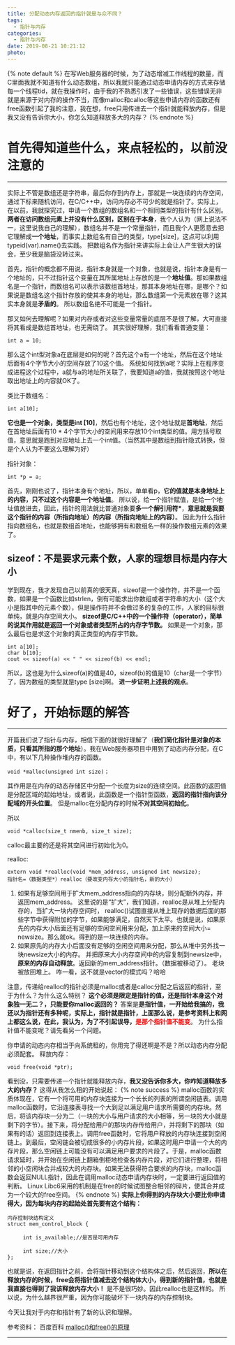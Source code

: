 ```yaml
---
title: 分配动态内存返回的指针就是与众不同？
tags:
  - 指针与内存
categories:
  - 指针与内存
date: 2019-08-21 10:21:12
photo:
---
```


{% note default %}
在写Web服务器的时候，为了动态增减工作线程的数量，而C里面我就不知道有什么动态数组，所以我就只能通过动态申请内存的方式来存储每一个线程tid，就在我操作时，由于我的不熟悉引发了一些错误，这些错误无非就是来源于对内存的操作不当，而像malloc和calloc等这些申请内存的函数还有free函数引起了我的注意，我在想，free只用传进去一个指针就能释放内存，但是我又没有告诉你大小，你怎么知道释放多大的内存？
{% endnote %}

<!-- more -->

# 首先得知道些什么，来点轻松的，以前没注意的

---

实际上不管是数组还是字符串，最后你存到内存上，那就是一块连续的内存空间，通过下标来随机访问，在C/C++中，访问内存必不可少的就是指针了。实际上，在以前，我就探究过，申请一个数组的数组名和一个相同类型的指针有什么区别。
**两者在访问数组元素上并没有什么区别，区别在于本身**，我个人认为（网上说法不一，这里说我自己的理解），数组名并不是一个常量指针，而且我个人更愿意去把它理解成**一个地址**，而事实上数组名有自己的类型，type[size]，这点可以利用typeid(var).name()去实践。
把数组名作为指针来讲实际上会让人产生很大的误会，至少我是脑袋没转过来。

首先，指针的概念都不用说，指针本身就是一个对象，也就是说，指针本身是有一个地址的，只不过指针这个变量在其所属地址上存放的是一个**地址值**。那如果数组名是一个指针，而数组名可以表示该数组首地址，那其本身地址在哪，是哪个？如果说是数组名这个指针存放的使其本身的地址，那么数组第一个元素放在哪？这其实本身就是**矛盾的**。
所以数组名绝不可能是一个指针。

那又如何去理解呢？如果对内存或者对这些变量常量的底层不是很了解，大可直接将其看成是数组首地址，也无需绕了。
其实很好理解，我们看看普通变量：
```
int a = 10;
```
那么这个int型对象a在底层是如何的呢？首先这个a有一个地址，然后在这个地址后面有4个字节大小的空间存放了10这个值。
系统如何找到a呢？实际上在程序变成进程这个过程中，a就与a的地址所关联了，我要知道a的值，我就按照这个地址取出地址上的内容就OK了。

类比于数组名：
```
int a[10];
```
**它也是一个对象，类型是int [10]**，然后也有个地址，这个地址就是**首地址**，然后在首地址后面有10 * 4个字节大小的空间用来存放10个int类型的值。用方括号取值，意思就是跑到对应地址上去一个int值。（当然其中是数组到指针隐式转换，但是个人认为不要这么理解为好）

指针对象：
```
int *p = a;
```
首先，刚刚也说了，指针本身有个地址，所以，单单看p，**它的值就是本身地址上的内容，只不过这个内容是一个地址值**。
所以说，给一个指针赋值，是给一个地址值放进去，因此，指针的用法就比普通对象要**多一个解引用符\***，**意思就是我要这个指针的内容（所指向地址）的内容（所指向地址上的内容）**。
因此为什么指针指向数组名，也就是数组首地址，也能够拥有和数组名一样的操作数组元素的效果了。

## sizeof：不是要求元素个数，人家的理想目标是内存大小
学到现在，我才发现自己以前真的很天真，sizeof是一个操作符，并不是一个函数，如果是一个函数比如strlen，倒有可能求出你数组或者字符串的大小（这个大小是指其中的元素个数），但是操作符并不会做过多的复杂的工作，人家的目标很单纯，就是内存空间大小。
**sizeof是C/C++中的一个操作符（operator），简单的说其作用就是返回一个对象或者类型所占的内存字节数。**
如果是一个对象，那么最后也是求这个对象的真正类型的内存字节数。
```
int a[10];
char b[10];
cout << sizeof(a) << " " << sizeof(b) << endl;
```
所以，这也是为什么sizeof(a)的值是40，sizeof(b)的值是10（char是一个字节）了，因为数组的类型就是type [size]啊。
**进一步证明上述我的观点**。

# 好了，开始标题的解答

---

开篇我们说了指针与内存，相信下面的就很好理解了（**我们简化指针是对象的本质，只看其所指的那个地址**）。我在Web服务器项目中用到了动态内存分配，在C中，有以下几种操作堆内存的函数。
```
void *malloc(unsigned int size)；
```
其作用是在内存的动态存储区中分配一个长度为size的连续空间。此函数的返回值是分配区域的起始地址，或者说，此函数是一个指针型函数，**返回的指针指向该分配域的开头位置**。
但是malloc在分配内存的时候**不对其空间初始化**。

所以
```
void *calloc(size_t nmenb, size_t size); 
```
calloc最主要的还是将其空间进行初始化为0。

realloc:
```
extern void *realloc(void *mem_address, unsigned int newsize);
指针名=（数据类型*）realloc（要改变内存大小的指针名，新的大小）
```
1. 如果有足够空间用于扩大mem_address指向的内存块，则分配额外内存，并返回mem_address。
这里说的是“扩大”，我们知道，realloc是从堆上分配内存的，当扩大一块内存空间时， realloc()试图直接从堆上现存的数据后面的那些字节中获得附加的字节，如果能够满足，自然天下太平。也就是说，如果原先的内存大小后面还有足够的空闲空间用来分配，加上原来的空间大小= newsize。那么就ok。得到的是一块连续的内存。
2. 如果原先的内存大小后面没有足够的空闲空间用来分配，那么从堆中另外找一块newsize大小的内存。
并把原来大小内存空间中的内容复制到newsize中，**原来的内存自动释放**。返回新的mem_address指针。（数据被移动了）。
老块被放回堆上。
咋一看，这不就是vector的模式吗？哈哈

注意，传递给realloc的指针必须是malloc或者是calloc分配之后返回的指针，至于为什么？为什么这么特别？
**这个必须是限定是指针的值，还是指针本身这个对象独一无二？，只能要你malloc返回的？**
答案是**是指针值，一开始给我搞的，我还以为指针还有多种呢，实际上，指针就是指针，上面那么说，是参考资料上和网上都这么说，在此，我认为，为了不引起误导，<font color="red">是那个指针值不能变</font>**。
为什么指针值不能变呢？请先看另一个问题。

你申请的动态内存相当于向系统租的，你用完了得还啊是不是？所以动态内存分配必须配套。
释放内存：
```
void free(void *ptr);
```
看到没，只需要传递一个指针就能释放内存，**我又没告诉你多大，你咋知道释放多大的内存？**
这得从我怎么租的开始说起：
{% note success %}
malloc函数的实质体现在，它有一个将可用的内存块连接为一个长长的列表的所谓空闲链表。调用malloc函数时，它沿连接表寻找一个大到足以满足用户请求所需要的内存块。然后，将该内存块一分为二（一块的大小与用户请求的大小相等，另一块的大小就是剩下的字节）。接下来，将分配给用户的那块内存传给用户，并将剩下的那块（如果有的话）返回到连接表上。调用free函数时，它将用户释放的内存块连接到空闲链上。到最后，空闲链会被切成很多的小内存片段，如果这时用户申请一个大的内存片段，那么空闲链上可能没有可以满足用户要求的片段了。于是，malloc函数请求延时，并开始在空闲链上翻箱倒柜地检查各内存片段，对它们进行整理，将相邻的小空闲块合并成较大的内存块。如果无法获得符合要求的内存块，malloc函数会返回NULL指针，因此在调用malloc动态申请内存块时，一定要进行返回值的判断。
Linux Libc6采用的机制是在free的时候试图整合相邻的碎片，使其合并成为一个较大的free空间。
{% endnote %}
**实际上你得到的内存块大小要比你申请得大，因为每块内存的起始处首先要有这个结构：**
```
内存控制块结构定义
struct mem_control_block {

     int is_available;//是否是可用内存

     int size;//大小
};
```
也就是说，在返回指针之前，会将指针移动到这个结构体之后，然后返回，**所以在释放内存的时候，free会将指针值减去这个结构体大小，得到新的指针值，也就是我直接也得到了我该释放内存大小！**
是不是很巧妙。因此realloc也是这样的。
所以说，为什么越界很严重，因为你可能破坏下一块内存的内存控制块。

今天让我对于内存和指针有了新的认识和理解。

参考资料：
百度百科
<a href="https://www.cnblogs.com/li-hao/archive/2012/06/03/2532804.html">malloc()和free()的原理</a>




--- 

